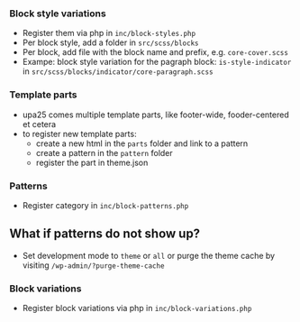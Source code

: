 



### Block style variations
- Register them via php in `inc/block-styles.php`
- Per block style, add a folder in `src/scss/blocks`
- Per block, add file with the block name and prefix, e.g. `core-cover.scss`
- Exampe: block style variation for the pagraph block: `is-style-indicator` in `src/scss/blocks/indicator/core-paragraph.scss` 


### Template parts
- upa25 comes multiple template parts, like footer-wide, fooder-centered et cetera
- to register new template parts:
  - create a new html in the `parts` folder and link to a pattern
  - create a pattern in the `pattern` folder
  - register the part in theme.json

### Patterns
- Register category in `inc/block-patterns.php`

## What if patterns do not show up?
- Set development mode to `theme` or `all` or purge the theme cache by visiting `/wp-admin/?purge-theme-cache`


### Block  variations
- Register block variations via php in `inc/block-variations.php`

